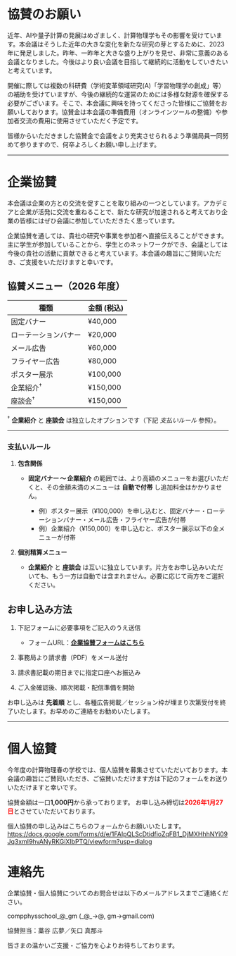 # 協賛のお願い

近年、AIや量子計算の発展はめざましく、計算物理学もその影響を受けています。本会議はそうした近年の大きな変化を新たな研究の芽とするために、2023年に発足しました。昨年、一昨年と大きな盛り上がりを見せ、非常に意義のある会議となりました。今後はより良い会議を目指して継続的に活動をしていきたいと考えています。

開催に際しては複数の科研費（学術変革領域研究(A)「学習物理学の創成」等）の補助を受けていますが、今後の継続的な運営のためには多様な財源を確保する必要がございます。そこで、本会議に興味を持ってくださった皆様にご協賛をお願いしております。協賛金は本会議の準備費用（オンラインツールの整備）や参加者交流の費用に使用させていただく予定です。

皆様からいただきました協賛金で会議をより充実させられるよう準備局員一同努めて参りますので、何卒よろしくお願い申し上げます。

---

# 企業協賛

本会議は企業の方との交流を促すことを取り組みの一つとしています。アカデミアと企業が活発に交流を重ねることで、新たな研究が加速されると考えており企業の皆様にはぜひ会議に参加していただきたく思っています。

企業協賛を通しては、貴社の研究や事業を参加者へ直接伝えることができます。主に学生が参加していることから、学生とのネットワークができ、会議としては今後の貴社の活動に貢献できると考えています。本会議の趣旨にご賛同いただき、ご支援をいただけますと幸いです。

## 協賛メニュー（2026 年度）

| 種類               |  金額 (税込) |
|--|--|
| 固定バナー            |  ¥40,000 |
| ローテーションバナー       |  ¥20,000 |
| メール広告            |  ¥60,000 |
| フライヤー広告          |  ¥80,000 |
| ポスター展示           | ¥100,000 |
| 企業紹介<sup>†</sup> | ¥150,000 |
| 座談会<sup>†</sup>  | ¥150,000 |

<sup>†</sup> **企業紹介** と **座談会** は独立したオプションです（下記 *支払いルール* 参照）。

---

### 支払いルール

1. **包含関係**

   * **固定バナー 〜 企業紹介** の範囲では、より高額のメニューをお選びいただくと、その金額未満のメニューは **自動で付帯** し追加料金はかかりません。

     * 例）ポスター展示（¥100,000）を申し込むと、固定バナー・ローテーションバナー・メール広告・フライヤー広告が付帯
     * 例）企業紹介（¥150,000）を申し込むと、ポスター展示以下の全メニューが付帯

2. **個別精算メニュー**

   * **企業紹介** と **座談会** は互いに独立しています。片方をお申し込みいただいても、もう一方は自動では含まれません。必要に応じて両方をご選択ください。


## お申し込み方法

1. 下記フォームに必要事項をご記入のうえ送信

   * フォームURL：**[企業協賛フォームはこちら](https://docs.google.com/forms/d/e/1FAIpQLSdhR0Sox1FVivetKAgYz9VqbnhSiN3jvgj5ux4So02PfN5Mhw/viewform?usp=share_link&ouid=116735786872328314184)**
2. 事務局より請求書（PDF）をメール送付
3. 請求書記載の期日までに指定口座へお振込み
4. ご入金確認後、順次掲載・配信準備を開始

お申し込みは **先着順** とし、各種広告掲載／セッション枠が埋まり次第受付を終了いたします。お早めのご連絡をお勧めいたします。

---

# 個人協賛
今年度の計算物理春の学校では、個人協賛を募集させていただいております。本会議の趣旨にご賛同いただき、ご協賛いただけます方は下記のフォームをお送りいただけますと幸いです。 

協賛金額は一口**1,000円**から承っております。
お申し込み締切は<span style="color: red">**2026年1月27日**</span>とさせていただいております。

個人協賛の申し込みはこちらのフォームからお願いいたします。
https://docs.google.com/forms/d/e/1FAIpQLScDtidfioZqFB1_DjMXHhhNYi09Jq3xmI9hvANyRKGiXIbPTQ/viewform?usp=dialog

# 連絡先
企業協賛・個人協賛についてのお問合せは以下のメールアドレスまでご連絡ください。

compphysschool\_@\_gm (\_@\_→@, gm→gmail.com)

協賛担当：藁谷 広夢／矢口 真那斗

皆さまの温かいご支援・ご協力を心よりお待ちしております。